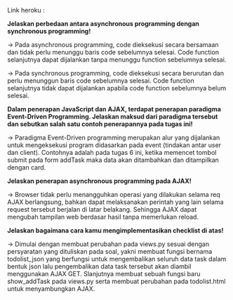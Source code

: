 Link heroku :


**Jelaskan perbedaan antara asynchronous programming dengan synchronous programming!**
    
→ Pada asynchronous programming, code dieksekusi secara bersamaan dan tidak perlu menunggu baris code sebelumnya selesai. Code function selanjutnya dapat dijalankan tanpa menunggu function sebelumnya selesai.
   
→ Pada synchronous programming, code dieksekusi secara berurutan dan perlu menunggun baris code sebelumnya selesai. Code function selanjutnya tidak dapat dijalankan apabila code function sebelumnya belum selesai.


**Dalam penerapan JavaScript dan AJAX, terdapat penerapan paradigma Event-Driven Programming. Jelaskan maksud dari paradigma tersebut dan sebutkan salah satu contoh penerapannya pada tugas ini!**

→ Paradigma Event-Driven programming merupakan alur yang dijalankan untuk  mengeksekusi program  didasarkan pada event (tindakan antar user dan client). Contohnya adalah pada tugas 6 ini, ketika memencet tombol submit pada form addTask maka data akan ditambahkan dan ditampilkan dengan card.


**Jelaskan penerapan asynchronous programming pada AJAX!**

→ Browser tidak perlu menangguhkan operasi yang dilakukan selama req AJAX berlangsung, bahkan dapat melaksanakan perintah yang lain selama request tersebut berjalan di latar belakang. Sehingga AJAX dapat mengubah tampilan web berdasar hasil tanpa memerlukan reload. 


**Jelaskan bagaimana cara kamu mengimplementasikan checklist di atas!**

→ Dimulai dengan membuat perubahan pada views.py sesuai dengan persyaratan yang dituliskan pada soal, yakni membuat fungsi bernama todolist_json yang berfungsi untuk mengembalikan seluruh data task dalam bentuk json lalu pengembalikan data task tersebut akan diambil menggunakan AJAX GET.
Slanjutnya membuat sebuah fungsi baru show_addTask pada views.py serta membuat perubahan pada todolist.html untuk menyambungkan AJAX.
